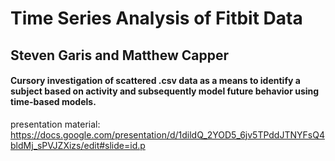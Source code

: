 # Time Series Analysis of Fitbit Data

## Steven Garis and Matthew Capper

#### Cursory investigation of scattered .csv data as a means to identify a subject based on activity and subsequently model future behavior using time-based models.

presentation material: 
https://docs.google.com/presentation/d/1dildQ_2YOD5_6jv5TPddJTNYFsQ4bldMj_sPVJZXizs/edit#slide=id.p